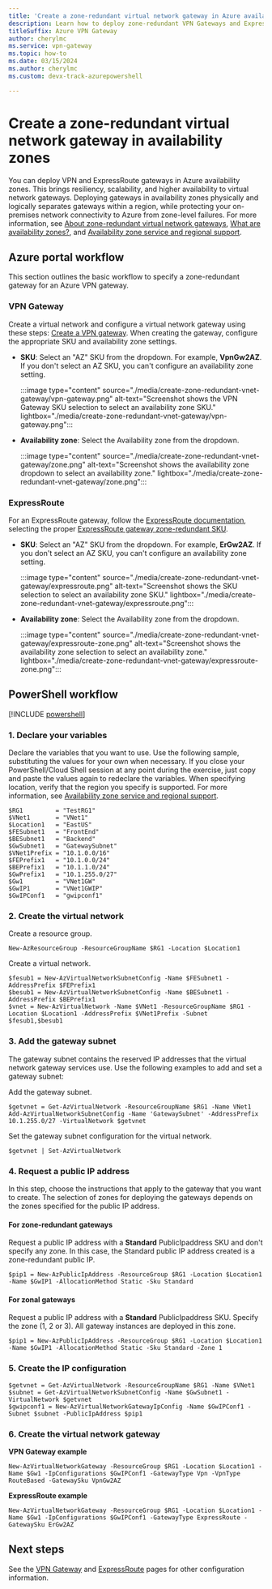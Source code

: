 ```yaml
---
title: 'Create a zone-redundant virtual network gateway in Azure availability zones'
description: Learn how to deploy zone-redundant VPN Gateways and ExpressRoute gateways in Azure availability zones.
titleSuffix: Azure VPN Gateway
author: cherylmc
ms.service: vpn-gateway
ms.topic: how-to
ms.date: 03/15/2024
ms.author: cherylmc 
ms.custom: devx-track-azurepowershell

---
```

# Create a zone-redundant virtual network gateway in availability zones

You can deploy VPN and ExpressRoute gateways in Azure availability zones. This brings resiliency, scalability, and higher availability to virtual network gateways. Deploying gateways in availability zones physically and logically separates gateways within a region, while protecting your on-premises network connectivity to Azure from zone-level failures. For more information, see  [About zone-redundant virtual network gateways](about-zone-redundant-vnet-gateways.md), [What are availability zones?](../reliability/availability-zones-overview.md), and [Availability zone service and regional support](../reliability/availability-zones-service-support.md).

## Azure portal workflow

This section outlines the basic workflow to specify a zone-redundant gateway for an Azure VPN gateway.

### VPN Gateway

Create a virtual network and configure a virtual network gateway using these steps: [Create a VPN gateway](tutorial-create-gateway-portal.md#VNetGateway). When creating the gateway, configure the appropriate SKU and availability zone settings.

* **SKU**: Select an "AZ" SKU from the dropdown. For example, **VpnGw2AZ**. If you don't select an AZ SKU, you can't configure an availability zone setting.

  :::image type="content" source="./media/create-zone-redundant-vnet-gateway/vpn-gateway.png" alt-text="Screenshot shows the VPN Gateway SKU selection to select an availability zone SKU." lightbox="./media/create-zone-redundant-vnet-gateway/vpn-gateway.png":::

* **Availability zone**: Select the Availability zone from the dropdown.

  :::image type="content" source="./media/create-zone-redundant-vnet-gateway/zone.png" alt-text="Screenshot shows the availability zone dropdown to select an availability zone." lightbox="./media/create-zone-redundant-vnet-gateway/zone.png":::

### ExpressRoute

For an ExpressRoute gateway, follow the [ExpressRoute documentation](../expressroute/configure-expressroute-private-peering.md), selecting the proper [ExpressRoute gateway zone-redundant SKU](../expressroute/expressroute-about-virtual-network-gateways.md#gwsku).

* **SKU**: Select an "AZ" SKU from the dropdown. For example, **ErGw2AZ**. If you don't select an AZ SKU, you can't configure an availability zone setting.

  :::image type="content" source="./media/create-zone-redundant-vnet-gateway/expressroute.png" alt-text="Screenshot shows the SKU selection to select an availability zone SKU." lightbox="./media/create-zone-redundant-vnet-gateway/expressroute.png":::
* **Availability zone**: Select the Availability zone from the dropdown.

  :::image type="content" source="./media/create-zone-redundant-vnet-gateway/expressroute-zone.png" alt-text="Screenshot shows the availability zone selection to select an availability zone." lightbox="./media/create-zone-redundant-vnet-gateway/expressroute-zone.png":::

## PowerShell workflow

[!INCLUDE [powershell](~/reusable-content/ce-skilling/azure/includes/vpn-gateway-cloud-shell-powershell-about.md)]

### <a name="variables"></a>1. Declare your variables

Declare the variables that you want to use. Use the following sample, substituting the values for your own when necessary. If you close your PowerShell/Cloud Shell session at any point during the exercise, just copy and paste the values again to redeclare the variables. When specifying location, verify that the region you specify is supported. For more information, see [Availability zone service and regional support](../reliability/availability-zones-service-support.md).

```azurepowershell-interactive
$RG1         = "TestRG1"
$VNet1       = "VNet1"
$Location1   = "EastUS"
$FESubnet1   = "FrontEnd"
$BESubnet1   = "Backend"
$GwSubnet1   = "GatewaySubnet"
$VNet1Prefix = "10.1.0.0/16"
$FEPrefix1   = "10.1.0.0/24"
$BEPrefix1   = "10.1.1.0/24"
$GwPrefix1   = "10.1.255.0/27"
$Gw1         = "VNet1GW"
$GwIP1       = "VNet1GWIP"
$GwIPConf1   = "gwipconf1"
```

### <a name="configure"></a>2. Create the virtual network

Create a resource group.

```azurepowershell-interactive
New-AzResourceGroup -ResourceGroupName $RG1 -Location $Location1
```

Create a virtual network.

```azurepowershell-interactive
$fesub1 = New-AzVirtualNetworkSubnetConfig -Name $FESubnet1 -AddressPrefix $FEPrefix1
$besub1 = New-AzVirtualNetworkSubnetConfig -Name $BESubnet1 -AddressPrefix $BEPrefix1
$vnet = New-AzVirtualNetwork -Name $VNet1 -ResourceGroupName $RG1 -Location $Location1 -AddressPrefix $VNet1Prefix -Subnet $fesub1,$besub1
```

### <a name="gwsub"></a>3. Add the gateway subnet

The gateway subnet contains the reserved IP addresses that the virtual network gateway services use. Use the following examples to add and set a gateway subnet:

Add the gateway subnet.

```azurepowershell-interactive
$getvnet = Get-AzVirtualNetwork -ResourceGroupName $RG1 -Name VNet1
Add-AzVirtualNetworkSubnetConfig -Name 'GatewaySubnet' -AddressPrefix 10.1.255.0/27 -VirtualNetwork $getvnet
```

Set the gateway subnet configuration for the virtual network.

```azurepowershell-interactive
$getvnet | Set-AzVirtualNetwork
```

### <a name="publicip"></a>4. Request a public IP address

In this step, choose the instructions that apply to the gateway that you want to create. The selection of zones for deploying the gateways depends on the zones specified for the public IP address.

#### <a name="ipzoneredundant"></a>For zone-redundant gateways

Request a public IP address with a **Standard** PublicIpaddress SKU and don't specify any zone. In this case, the Standard public IP address created is a zone-redundant public IP.

```azurepowershell-interactive
$pip1 = New-AzPublicIpAddress -ResourceGroup $RG1 -Location $Location1 -Name $GwIP1 -AllocationMethod Static -Sku Standard
```

#### <a name="ipzonalgw"></a>For zonal gateways

Request a public IP address with a **Standard** PublicIpaddress SKU. Specify the zone (1, 2 or 3). All gateway instances are deployed in this zone.

```azurepowershell-interactive
$pip1 = New-AzPublicIpAddress -ResourceGroup $RG1 -Location $Location1 -Name $GwIP1 -AllocationMethod Static -Sku Standard -Zone 1
```

### <a name="gwipconfig"></a>5. Create the IP configuration

```azurepowershell-interactive
$getvnet = Get-AzVirtualNetwork -ResourceGroupName $RG1 -Name $VNet1
$subnet = Get-AzVirtualNetworkSubnetConfig -Name $GwSubnet1 -VirtualNetwork $getvnet
$gwipconf1 = New-AzVirtualNetworkGatewayIpConfig -Name $GwIPConf1 -Subnet $subnet -PublicIpAddress $pip1
```

### <a name="gwconfig"></a>6. Create the virtual network gateway

**VPN Gateway example**

```azurepowershell-interactive
New-AzVirtualNetworkGateway -ResourceGroup $RG1 -Location $Location1 -Name $Gw1 -IpConfigurations $GwIPConf1 -GatewayType Vpn -VpnType RouteBased -GatewaySku VpnGw2AZ
```

**ExpressRoute example**

```azurepowershell-interactive
New-AzVirtualNetworkGateway -ResourceGroup $RG1 -Location $Location1 -Name $Gw1 -IpConfigurations $GwIPConf1 -GatewayType ExpressRoute -GatewaySku ErGw2AZ
```

## Next steps

See the [VPN Gateway](index.yml) and [ExpressRoute](../expressroute/index.yml) pages for other configuration information.
